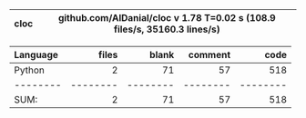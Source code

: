 cloc|github.com/AlDanial/cloc v 1.78  T=0.02 s (108.9 files/s, 35160.3 lines/s)
--- | ---

Language|files|blank|comment|code
:-------|-------:|-------:|-------:|-------:
Python|2|71|57|518
--------|--------|--------|--------|--------
SUM:|2|71|57|518
